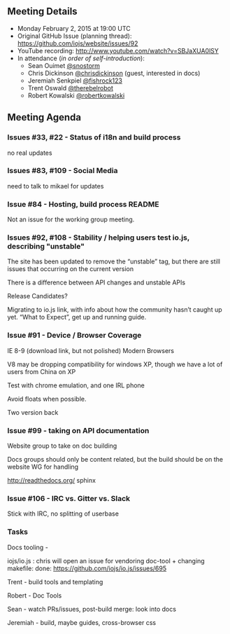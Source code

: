## Meeting Details
- Monday February 2, 2015 at 19:00 UTC
- Original GitHub Issue (planning thread): https://github.com/iojs/website/issues/92
- YouTube recording: http://www.youtube.com/watch?v=SBJaXUA0lSY
- In attendance (_in order of self-introduction_):
  * Sean Ouimet [@snostorm](https://github.com/snostorm)
  * Chris Dickinson [@chrisdickinson](https://github.com/chrisdickinson) (guest, interested in docs)
  * Jeremiah Senkpiel [@fishrock123](https://github.com/fishrock123)
  * Trent Oswald [@therebelrobot](https://github.com/therebelrobot)
  * Robert Kowalski [@robertkowalski](https://github.com/robertkowalski)

## Meeting Agenda
### Issues #33, #22 - Status of i18n and build process
no real updates
### Issues #83, #109 - Social Media
need to talk to mikael for updates
### Issue #84 - Hosting, build process README
Not an issue for the working group meeting.
### Issues #92, #108 - Stability / helping users test io.js, describing "unstable"
The site has been updated to remove the “unstable” tag, but there are still issues that occurring on the current version

There is a difference between API changes and unstable APIs

Release Candidates?

Migrating to io.js link, with info about how the community hasn’t caught up yet. “What to Expect”, get up and running guide.

### Issue #91 - Device / Browser Coverage
IE 8-9 (download link, but not polished)
Modern Browsers

V8 may be dropping compatibility for windows XP, though we have a lot of users from China on XP

Test with chrome emulation, and one IRL phone

Avoid floats when possible.

Two version back

### Issue #99 - taking on API documentation
Website group to take on doc building

Docs groups should only be content related, but the build should be on the website WG for handling

http://readthedocs.org/
sphinx

### Issue #106 - IRC vs. Gitter vs. Slack

Stick with IRC, no splitting of userbase

### Tasks

Docs tooling -

iojs/io.js : chris will open an issue for vendoring doc-tool + changing makefile: done: https://github.com/iojs/io.js/issues/695

Trent - build tools and templating

Robert - Doc Tools

Sean - watch PRs/issues, post-build merge: look into docs

Jeremiah - build, maybe guides, cross-browser css